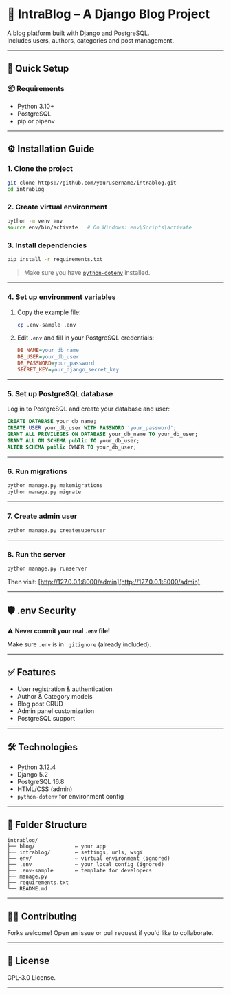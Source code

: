 # 📝 IntraBlog – A Django Blog Project

A blog platform built with Django and PostgreSQL.  
Includes users, authors, categories and post management.

---

## 🚀 Quick Setup

### 📦 Requirements

- Python 3.10+
- PostgreSQL
- pip or pipenv

---

## ⚙️ Installation Guide

### 1. Clone the project

```bash
git clone https://github.com/yourusername/intrablog.git
cd intrablog
```

### 2. Create virtual environment

```bash
python -m venv env
source env/bin/activate   # On Windows: env\Scripts\activate
```

### 3. Install dependencies

```bash
pip install -r requirements.txt
```

> Make sure you have [`python-dotenv`](https://pypi.org/project/python-dotenv/) installed.

---

### 4. Set up environment variables

1. Copy the example file:
   ```bash
   cp .env-sample .env
   ```

2. Edit `.env` and fill in your PostgreSQL credentials:
   ```ini
   DB_NAME=your_db_name
   DB_USER=your_db_user
   DB_PASSWORD=your_password
   SECRET_KEY=your_django_secret_key
   ```

---

### 5. Set up PostgreSQL database

Log in to PostgreSQL and create your database and user:

```sql
CREATE DATABASE your_db_name;
CREATE USER your_db_user WITH PASSWORD 'your_password';
GRANT ALL PRIVILEGES ON DATABASE your_db_name TO your_db_user;
GRANT ALL ON SCHEMA public TO your_db_user;
ALTER SCHEMA public OWNER TO your_db_user;
```

---

### 6. Run migrations

```bash
python manage.py makemigrations
python manage.py migrate
```

---

### 7. Create admin user

```bash
python manage.py createsuperuser
```

---

### 8. Run the server

```bash
python manage.py runserver
```

Then visit: [http://127.0.0.1:8000/admin](http://127.0.0.1:8000/admin)

---

## 🛡 .env Security

⚠️ **Never commit your real `.env` file!**

Make sure `.env` is in `.gitignore` (already included).

---

## ✅ Features

- User registration & authentication
- Author & Category models
- Blog post CRUD
- Admin panel customization
- PostgreSQL support

---

## 🛠 Technologies

- Python 3.12.4
- Django 5.2
- PostgreSQL 16.8
- HTML/CSS (admin)
- `python-dotenv` for environment config

---

## 📁 Folder Structure

```
intrablog/
├── blog/             ← your app
├── intrablog/        ← settings, urls, wsgi
├── env/              ← virtual environment (ignored)
├── .env              ← your local config (ignored)
├── .env-sample       ← template for developers
├── manage.py
├── requirements.txt
└── README.md
```

---

## 🧑‍💻 Contributing

Forks welcome! Open an issue or pull request if you'd like to collaborate.

---

## 📜 License

GPL-3.0 License.

---
